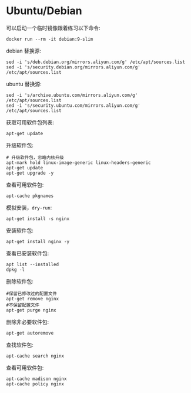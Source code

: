 # Ubuntu/Debian

可以启动一个临时镜像跟着练习以下命令:

```text
docker run --rm -it debian:9-slim
```

debian 替换源:

```text
sed -i 's/deb.debian.org/mirrors.aliyun.com/g' /etc/apt/sources.list
sed -i 's/security.debian.org/mirrors.aliyun.com/g' /etc/apt/sources.list
```

ubuntu 替换源:

```text
sed -i 's/archive.ubuntu.com/mirrors.aliyun.com/g' /etc/apt/sources.list
sed -i 's/security.ubuntu.com/mirrors.aliyun.com/g' /etc/apt/sources.list
```

获取可用软件包列表:

```text
apt-get update
```

升级软件包:

```text
# 升级软件包，忽略内核升级
apt-mark hold linux-image-generic linux-headers-generic
apt-get update
apt-get upgrade -y
```

查看可用软件包:

```text
apt-cache pkgnames
```

模拟安装，`dry-run`:

```text
apt-get install -s nginx
```

安装软件包:

```text
apt-get install nginx -y
```

查看已安装软件包:

```text
apt list --installed
dpkg -l
```

删除软件包:

```text
#保留已修改过的配置文件
apt-get remove nginx
#不保留配置文件
apt-get purge nginx
```

删除非必要软件包:

```text
apt-get autoremove
```

查找软件包:

```text
apt-cache search nginx
```

查看可用软件包:

```text
apt-cache madison nginx
apt-cache policy nginx
```

